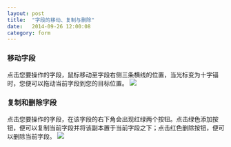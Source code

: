```yaml
---
layout: post
title:  "字段的移动、复制与删除"
date:   2014-09-26 12:00:08
category: form
---
```


### 移动字段
点击您要操作的字段，鼠标移动至字段右侧三条横线的位置，当光标变为十字锚时，您便可以拖动当前字段到您的目标位置。
	![](http://jinshuju-help-pics.b0.upaiyun.com/images/form-editing-1.png)

### 复制和删除字段
点击您要操作的字段，在该字段的右下角会出现红绿两个按钮。点击绿色添加按钮，便可以复制当前字段并将该副本置于当前字段之下；点击红色删除按钮，便可以删除当前字段。
	![](http://jinshuju-help-pics.b0.upaiyun.com/images/form-editing-2.png)

